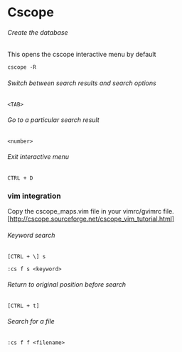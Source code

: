 # Cscope

###### Create the database
This opens the cscope interactive menu by default
```
cscope -R
```

###### Switch between search results and search options
```
<TAB>
```

###### Go to a particular search result
```
<number>
```

###### Exit interactive menu
```
CTRL + D
```

### vim integration
Copy the cscope_maps.vim file in your vimrc/gvimrc file. [http://cscope.sourceforge.net/cscope_vim_tutorial.html]

###### Keyword search
```
[CTRL + \] s
```
```
:cs f s <keyword>
```

###### Return to original position before search
```
[CTRL + t]
```

###### Search for a file
```
:cs f f <filename>
```
